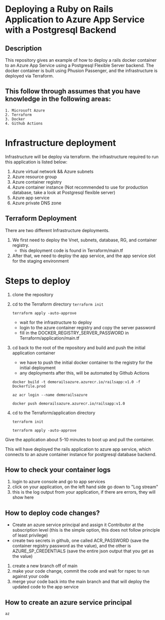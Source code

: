 # Deploying a Ruby on Rails Application to Azure App Service with a Postgresql Backend 
## Description 
This repository gives an example of how to deploy a rails docker container to an Azure App Service using a Postgresql Flexible Server backend. The docker container is built using Phusion Passenger, and the infrastructure is deployed via Terraform.
## This follow through assumes that you have knowledge in the following areas: 
    1. Microsoft Azure 
    2. Terraform 
    3. Docker 
    4. Github Actions


# Infrastructure deployment 

Infrastructure will be deploy via terraform. the infrastructure required to run this application is listed below: 
1. Azure virtual network && Azure subnets 
2. Azure resource group 
3. Azure container registry 
4. Azure container instance (Not recommended to use for production database, take a look at Postgresql flexible server)
5. Azure app service 
6. Azure private DNS zone 


## Terraform Deployment 

There are two different Infrastructure deployments.
1. We first need to deploy the Vnet, subnets, database, RG, and container registry.
    - this deployment code is found in Terraform/main.tf 
2. After that, we need to deploy the app service, and the app service slot for the staging environment

# Steps to deploy 
1. clone the repository 

2. cd to the Terraform directory 
    ``` terraform init ```

    ``` terraform apply -auto-approve ```

    - wait for the infrastructure to deploy 
    - login to the azure container registry and copy the server password
    - fill in the DOCKER_REGISTRY_SERVER_PASSWORD in Terraform/application/main.tf 

3. cd back to the root of the repository and build and push the initial application container 

   - we have to push the initial docker container to the registry for the initial deployment 
   - any deployments after this, will be automated by Github Actions 

   ``` docker build -t demorailsazure.azurecr.io/railsapp:v1.0 -f Dockerfile.prod ```

   ``` az acr login --name demorailsazure ``` 

   ``` docker push demorailsazure.azurecr.io/railsapp:v1.0 ```

4. cd to the Terraform/application directory

   ``` terraform init ```

   ``` terraform apply -auto-approve ```

Give the application about 5-10 minutes to boot up and pull the container.

This will have deployed the rails application to azure app service, which connects to an azure container instance for postgresql database backend.

## How to check your container logs 
1. login to azure console and go to app services
2. click on your application, on the left hand side go down to "Log stream"
3. this is the log output from your application, if there are errors, they will show here



## How to deploy code changes?
- Create an azure service principal and assign it Contributor at the subscription level (this is the simple option, this does not follow principle of least privilege)
- create two secrets in github, one called ACR_PASSWORD (save the container registry password as the value), and the other is AZURE_SP_CREDENTIALS (save the entire json output that you get as the value)
1. create a new branch off of main
2. make your code change, commit the code and wait for rspec to run against your code
3. merge your code back into the main branch and that will deploy the updated code to the app service


## How to create an azure service principal 
```az  ```
